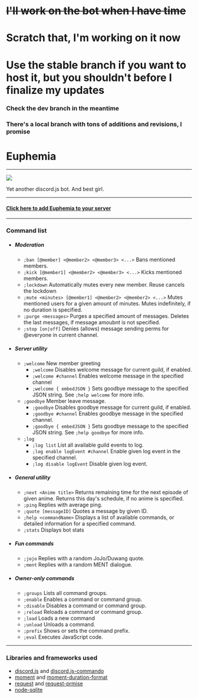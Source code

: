 # ~~I'll work on the bot when I have time~~
# Scratch that, I'm working on it now
# Use the stable branch if you want to host it, but you shouldn't before I finalize my updates
### Check the dev branch in the meantime
### There's a local branch with tons of additions and revisions, I promise

# Euphemia
***
![](https://files.catbox.moe/mxzpmq.jpg)

Yet another discord.js bot. And best girl.
***
#### [Click here to add Euphemia to your server](https://discordapp.com/oauth2/authorize?client_id=469059467544100864&scope=bot&permissions=2146827511)
***
### Command list
*   ##### Moderation
    * `;ban [@member] <@member2> <@member3> <...>` Bans mentioned members.
    * `;kick [@member1] <@member2> <@member3> <...>` Kicks mentioned members.
    * `;lockdown` Automatically mutes every new member. Reuse cancels the lockdown
    * `;mute <minutes> [@member1] <@member2> <@member2> <...>` Mutes mentioned users for a given amount of minutes. Mutes indefinitely, if no duration is specified.
    * `;purge <messages>` Purges a specified amount of messages. Deletes the last messages, if message amoubnt is not specified.
    * `;stop [on|off]` Denies (allows) message sending perms for @everyone in current channel.

*   ##### Server utility
    *  `;welcome` New member greeting
        *  `;welcome` Disables welcome message for current guild, if enabled.
        *  `;welcome #channel` Enables welcome message in the specified channel
        *  `;welcome { embedJSON }` Sets goodbye message to the specified JSON string. See `;help welcome` for more info.
    *  `;goodbye` Member leave message.
        *  `;goodbye` Disables goodbye message for current guild, if enabled.
        *  `;goodbye #channel` Enables goodbye message in the specified channel.
        *  `;goodbye { embedJSON }` Sets goodbye message to the specified JSON string. See `;help goodbye` for more info.
    * `;log`
        * `;log list` List all available guild events to log.
        * `;log enable logEvent #channel` Enable given log event in the specified channel.
        * `;log disable logEvent` Disable given log event.

*   ##### General utility
    * `;next <Anime title>` Returns remaining time for the next episode of given anime. Returns this day's schedule, if no anime is specified.
    * `;ping` Replies with average ping.
    * `;quote [messageID]` Quotes a message by given ID.
    * `;help <commandName>` Displays a list of available commands, or detailed information for a specified command.
    * `;stats` Displays bot stats

*   ##### Fun commands
    * `;jojo` Replies with a random JoJo/Duwang quote.
    * `;ment` Replies with a random MENT dialogue.

*   ##### Owner-only commands
    * `;groups` Lists all command groups.
    * `;enable` Enables a command or command group.
    * `;disable` Disables a command or command group.
    * `;reload` Reloads a command or command group.
    * `;load` Loads a new command
    * `;unload` Unloads a command.
    * `;prefix` Shows or sets the command prefix.
    * `;eval` Executes JavaScript code.
***
### Libraries and frameworks used
* [discord.js](https://github.com/discordjs/discord.js/) and [discord.js-commando](https://github.com/discordjs/Commando)
* [moment](https://github.com/moment/moment/) and [moment-duration-format](https://github.com/jsmreese/moment-duration-format)
* [request](https://github.com/request/request) and [request-prmise](https://github.com/request/request-promise)
*   [node-sqlite](https://github.com/kriasoft/node-sqlite/)
